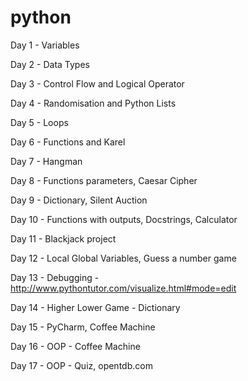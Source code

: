 # python

Day 1 - Variables

Day 2 - Data Types

Day 3 - Control Flow and Logical Operator

Day 4 - Randomisation and Python Lists

Day 5 - Loops

Day 6 - Functions and Karel

Day 7 - Hangman

Day 8 - Functions parameters, Caesar Cipher 

Day 9 - Dictionary, Silent Auction

Day 10 - Functions with outputs, Docstrings, Calculator

Day 11 - Blackjack project

Day 12 - Local Global Variables, Guess a number game

Day 13 - Debugging - http://www.pythontutor.com/visualize.html#mode=edit

Day 14 - Higher Lower Game - Dictionary

Day 15 - PyCharm, Coffee Machine

Day 16 - OOP - Coffee Machine 

Day 17 - OOP - Quiz, opentdb.com


